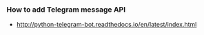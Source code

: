 
### How to add Telegram message API 
  - http://python-telegram-bot.readthedocs.io/en/latest/index.html
  
